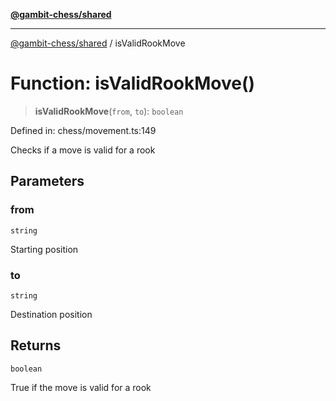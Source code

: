 [**@gambit-chess/shared**](../README.md)

***

[@gambit-chess/shared](../globals.md) / isValidRookMove

# Function: isValidRookMove()

> **isValidRookMove**(`from`, `to`): `boolean`

Defined in: chess/movement.ts:149

Checks if a move is valid for a rook

## Parameters

### from

`string`

Starting position

### to

`string`

Destination position

## Returns

`boolean`

True if the move is valid for a rook
